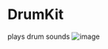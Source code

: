 # DrumKit
plays drum sounds 
![image](https://github.com/Sumitk874/DrumKit/assets/69776082/4dc08c01-4b18-42b5-949b-491550e8285f)
